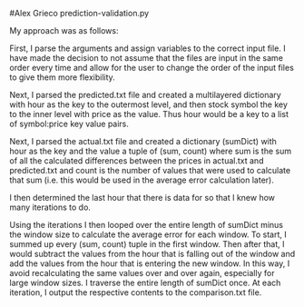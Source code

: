 #Alex Grieco prediction-validation.py

My approach was as follows:

First, I parse the arguments and assign variables to the correct input file. I have made the decision to not assume that the files are input in the same order every time and allow for the user to change the order of the input files to give them more flexibility. 

Next, I parsed the predicted.txt file and created a multilayered dictionary with hour as the key to the outermost level, and then stock symbol the key to the inner level with price as the value. Thus hour would be a key to a list of symbol:price key value pairs.

Next, I parsed the actual.txt file and created a dictionary (sumDict) with hour as the key and the value a tuple of (sum, count) where sum is the sum of all the calculated differences between the prices in actual.txt and predicted.txt and count is the number of values that were used to calculate that sum (i.e. this would be used in the average error calculation later). 

I then determined the last hour that there is data for so that I knew how many iterations to do.

Using the iterations I then looped over the entire length of sumDict minus the window size to calculate the average error for each window. To start, I summed up every (sum, count) tuple in the first window. Then after that, I would subtract the values from the hour that is falling out of the window and add the values from the hour that is entering the new window. In this way, I avoid recalculating the same values over and over again, especially for large window sizes. I traverse the entire length of sumDict once. At each iteration, I output the respective contents to the comparison.txt file.






